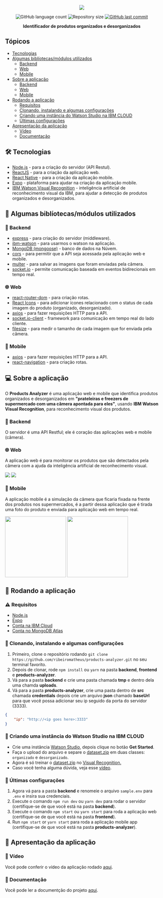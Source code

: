 <div align="center">
    <img src="https://user-images.githubusercontent.com/41703972/73202586-17a70b80-411a-11ea-83f7-28ccc66a9f2a.png">
</div>

<p align="center">
  <img alt="GitHub language count" src="https://img.shields.io/github/languages/count/ribeiromatheus/products-analyzer">

  <img alt="Repository size" src="https://img.shields.io/github/repo-size/ribeiromatheus/products-analyzer">
  
  <a href="https://github.com/ribeiromatheus/products-analyzer/commits/master">
    <img alt="GitHub last commit" src="https://img.shields.io/github/last-commit/ribeiromatheus/products-analyzer">
  </a>
</p>

**<p align="center">Identificador de produtos organizados e desorganizados</p>**

## Tópicos
<ul>
    <li><a href="#techs">Tecnologias</a></li>
    <li><a href="#libs">Algumas biblíotecas/módulos utilizados</a>
        <ul>
            <li><a href="#Backend">Backend</a></li>
            <li><a href="#Web">Web</a></li>
            <li><a href="#Mobile">Mobile</a></li>
        </ul>
    </li>
    <li><a href="#about">Sobre a aplicação</a>
        <ul>
            <li><a href="#about-Backend">Backend</a></li>
            <li><a href="#about-Web">Web</a></li>
            <li><a href="#about-Mobile">Mobile</a></li>
        </ul>
    </li>
    <li><a href="#get-started">Rodando a aplicação</a>
        <ul>
            <li><a href="#Requirements">Requisitos</a></li>
            <li><a href="#running">Clonando, instalando e algumas configurações</a></li>
            <li><a href="#get-started-watson">Criando uma instância do Watson Studio na IBM CLOUD</a></li>
            <li><a href="#last">Últimas configurações</a></li>
        </ul>
    </li>
    <li><a href="#intro">Apresentação da aplicação</a>
        <ul>
            <li><a href="#video">Vídeo</a></li>
            <li><a href="#doc">Documentação</a></li>
        </ul>
    </li>
</ul>

## <p id="techs">🛠️ Tecnologias</p>
- [Node.js](https://nodejs.org) - para a criação do servidor (API Restul).
- [ReactJS](https://reactjs.org) - para a criação da aplicação web.
- [React Native](https://reactnative.dev) - para a criação da aplicação mobile.
- [Expo](https://expo.io/learn) - plataforma para ajudar na criação da aplicação mobile.
- [IBM Watson Visual Recognition](https://www.ibm.com/cloud/watson-visual-recognition) - inteligência artificial de reconhecimento visual da IBM, para ajudar a detecção de produtos organizados e desorganizados.

## <p id="libs">📂 Algumas biblíotecas/módulos utilizados</p>
### <p id="Backend">🚪 Backend</p>
- [express](https://github.com/expressjs/express) - para criação do servidor (middleware).
- [ibm-watson](https://github.com/watson-developer-cloud/node-sdk) - para usarmos o watson na aplicação.
- [MongoDB (mongoose)](https://github.com/Automattic/mongoose) - banco de dados na Núvem.
- [cors](https://github.com/expressjs/cors) - para permitir que a API seja acessada pela aplicação web e mobile.
- [multer](https://github.com/expressjs/multer) - para salvar as imagens que foram enviadas pela câmera.
- [socket.io](https://github.com/socketio/socket.io) - permite comunicação baseada em eventos bidirecionais em tempo real.

### <p id="Web">🌐 Web</p>
- [react-router-dom](https://github.com/ReactTraining/react-router/tree/master/packages/react-router-dom) - para criação rotas.
- [React Icons](https://github.com/react-icons/react-icons) - para adicionar ícones relacionado com o status de cada imagem do produto (organizado, desorganizado).
- [axios](https://github.com/axios/axios) - para fazer requisições HTTP para a API.
- [socket.io-client](https://github.com/socketio/socket.io-client) - framework para comunicação em tempo real do lado cliente.
- [filesize](https://github.com/hustcc/filesize.js/) - para medir o tamanho de cada imagem que for enviada pela câmera.

### <p id="Mobile">📱 Mobile</p>
- [axios](https://github.com/axios/axios) - para fazer requisições HTTP para a API.
- [react-navigation](https://github.com/react-navigation/react-navigation) - para criação rotas.

## <p id="about">💻 Sobre a aplicação</p>
O **Products Analyzer** é uma aplicação web e mobile que identifica produtos organizados e desorganizados em **"prateleiras e freezers de supermercado com uma câmera apontada para eles"**, usando **IBM Watson Visual Recognition**, para reconhecimento visual dos produtos.

### <p id="about-Backend">🚪 Backend</p>
O servidor é uma API Restful; ele é coração das aplicações web e mobile (câmera).

### <p id="about-Web">🌐 Web</p>
A aplicação web é para monitorar os produtos que são detectados pela câmera com a ajuda da inteligência artificial de reconhecimento visual.

<img src="https://user-images.githubusercontent.com/41703972/71019211-ba5e7a00-20d8-11ea-9b42-73bc37c43c92.png">
<img src="https://user-images.githubusercontent.com/41703972/73768627-1b5d1280-4758-11ea-96a9-6cd0e8f43b2e.png">

### <p id="about-Mobile">📱 Mobile</p>
A aplicação mobile é a simulação da câmera que ficaria fixada na frente dos produtos nos supermercados, é a partir dessa aplicação que é tirada uma foto do produto e enviada para aplicação web em tempo real.

<img src="https://user-images.githubusercontent.com/41703972/78709102-7ee6f600-78e9-11ea-8498-fc302397eefb.jpg" width=200>

<img src="https://user-images.githubusercontent.com/41703972/78709104-80182300-78e9-11ea-8446-f24ffcba4472.jpg" width=200>



## <p id="get-started">🚀 Rodando a aplicação</p>
### <p id="Requirements">⚠️ Requisitos</p>
- [Node.js](https://nodejs.org)
- [Expo](https://expo.io/learn)
- [Conta na IBM Cloud](https://cloud.ibm.com/login)
- [Conta no MongoDB Atlas](https://www.mongodb.com/cloud/atlas/efficiency?utm_source=google&utm_campaign=gs_americas_brazil_search_brand_atlas_desktop&utm_term=mongo%20atlas&utm_medium=cpc_paid_search&utm_ad=e&_bt=335229503988&_bn=g&gclid=EAIaIQobChMIhtmIud_E5gIVEISRCh0sygfvEAAYASABEgLGCvD_BwE)


### <p id="running">🧭 Clonando, instalando e algumas configurações</p>
1. Primeiro, clone o repositório rodando `git clone https://github.com/ribeiromatheus/products-analyzer.git` no seu terminal favorito.
2. Depois de clonar, rode `npm install` ou `yarn` na pasta **backend**, **frontend** e **products-analyzer**.
3. Vá para a pasta **backend** e crie uma pasta chamada **tmp** e dentro dela uma chamda **uploads**.
4. Vá para a pasta **products-analyzer**, crie uma pasta dentro de **src** chamada **credentials** depois crie um arquivo **json** chamado **baseUrl** para que você possa adicionar seu ip seguido da porta do servidor (3333).

```json
{
    "ip": "http://<ip goes here>:3333"
}
```

### <p id="get-started-watson">🧭 Criando uma instância do Watson Studio na IBM CLOUD</p>
- Crie uma instância [Watson Studio](https://cloud.ibm.com/catalog/services/watson-studio), depois clique no botão **Get Started**.
- Faça o upload do arquivo e separe o [dataset.zip](https://github.com/ribeiromatheus/products-analyzer/raw/master/dataset.zip) em duas classes: `organizado` e `desorganizado`.
- Agora é só treinar o [dataset.zip](https://github.com/ribeiromatheus/products-analyzer/raw/master/dataset.zip) no [Visual Recognition.](https://cloud.ibm.com/catalog/services/visual-recognition)
- Caso você tenha alguma dúvida, veja esse [vídeo](https://www.youtube.com/watch?v=gM7aUQnE7n4&feature=youtu.be.).

### <p id="last">🧭 Últimas configurações</p>
1. Agora vá para a pasta **backend** e renomeie o arquivo `sample.env` para `.env` e insira sua credenciais.
2. Execute o comando `npm run dev` ou `yarn dev` para rodar o servidor (certifique-se de que você está na pasta **backend**).
3. Execute o comando `npm start` ou `yarn start` para roda a aplicação web (certifique-se de que você está na pasta **frontend**).
4. Run `npm start` or `yarn start` para roda a aplicação mobile app (certifique-se de que você está na pasta **products-analyzer**).

## <p id="intro">🔆 Apresentação da aplicação</p>
### <p id="video">💾 Vídeo</p>
Você pode conferir o vídeo da aplicação rodado [aqui](https://drive.google.com/open?id=1Om3V4fckRA4p-Sf6jplMuQvS9uMVwrwU).

### <p id="doc">📄 Documentação</p>
Você pode ler a documentção do projeto [aqui](https://drive.google.com/open?id=1JrMtnanYrsjV5qiCFRsPvWVwa5NDfvGGjWgpzF4hs7U).